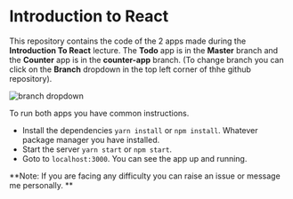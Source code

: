 # Introduction to React

This repository contains the code of the 2 apps made during the **Introduction To React** lecture.
The **Todo** app is in the **Master** branch and the **Counter** app is in the **counter-app** branch. (To change branch you can click on the **Branch** dropdown in the top left corner of thhe github repository).

![branch dropdown](https://github.com/aswanth9495/Introduction-To-React/screenshots/SS1.png)

To run both apps you have common instructions.
- Install the dependencies `yarn install` or `npm install`.  Whatever package manager you have installed.
- Start the server `yarn start` or `npm start`.
- Goto to `localhost:3000`. You can see the app up and running. 

**Note: If you are facing any difficulty you can raise an issue or message me personally. **